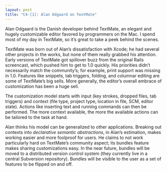 ```yaml
---
layout: post
title: "C4-[1]: Alan Odgaard on TextMate"
---
```





Alan Odgaard is the Danish developer behind TextMate, an elegant and hugely customizable editor favored by programmers on the Mac. I spend most of my day in TextMate, so it’s great to take a peek behind the scenes.

TextMate was born out of Alan’s dissatisfaction with Xcode; he had several other projects in the works, but none of them really grabbed his attention. Early versions of TextMate got spillover buzz from the original Rails screencast, which pushed him to get to 1.0 quickly. His priorities didn’t necessarily match the community’s; for example, print support was missing in 1.0. Features like snippets, tab triggers, folding, and columnar editing are some of TextMate’s big sells. More generally, the editor’s overall embrace of customization has been a huge sell.

The customization model starts with input (key strokes, dropped files, tab triggers) and context (file type, project type, location in file, SCM, editor state). Actions like inserting text and running commands can then be performed. The more context available, the more the available actions can be tailored to the task at hand.

Alan thinks his model can be generalized to other applications. Breaking out contexts into *declarative semantic abstractions*, in Alan’s estimation, makes working easier and more foolproof for users. He claims to not work particularly hard on TextMate’s community aspect; its bundles feature makes sharing customizations easy. In the near future, bundles will be moved to a distributed version control system (they currently live in a central Subversion repository). Bundles will be visible to the user as a set of features to be flipped on and off.
